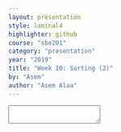 ```yaml
---
layout: presentation
style: laminal4
highlighter: github
course: "sbe201"
category: "presentation"
year: "2019"
title: "Week 10: Sorting (2)"
by: "Asem"
author: "Asem Alaa"
---
```



<textarea id="source">


---
## Sorting overview

1. .green[Bubble sorting]: $O(n^2)$
2. .green[Selection sorting]: $O(n^2)$
3. .green[Heap sort]: $O(nlog(n))$
--
1. Insertion sort
--
1. Merge sort
--
1. Quick sort



---
## Insertion sorting
.footnote[Objects Abstraction Data Structures and Design Using C++, Elliot B. Koffman and Paul A.T. Wolfgang]

* Inspired by Cards players.

--
<img src="cards.png" width="90%">

--
.center[<img src="insertion.png" width="50%">]


---
### Insertion sorting: in-class demo


--
```c++
void insertionSort(std::vector<int> &data)
{

}
```

--
#### Pull-request to add the implementation

---
## Divide and Conquer Strategy: The Merge Sorting

1. Break the big problem into smaller ones.
2. Solve the smaller problems.
3. Combine the solutions to get the solution of the big problem.

---
| Merge Sort animated |
|--------------------|
| ![merge](/gallery/Merge-sort-example-300px.gif) |
| [Creative Commons](https://en.wikipedia.org/wiki/File:Merge-sort-example-300px.gif) |

---
### Complexity Analysis

| Merge Sort Analysis via diagram |
|-----------------|
| ![mergoh](/gallery/mergecomplexity.png) |
| [CC-BY-NC-SA](https://www.khanacademy.org/computing/computer-science/algorithms/merge-sort/a/analysis-of-merge-sort) |

---
For advanced details, see [Analysis of merge sort \| Khan Academy](https://www.khanacademy.org/computing/computer-science/algorithms/merge-sort/a/analysis-of-merge-sort).


---
### Implementation

--
#### Divide and Conquer

```c++
void mergeSort( std::vector< double > &a , int low, int high)
{
	if (low < high)
	{
		int mid=(low+high)/2;
		// Split the data into two half.
		mergeSort(a, low, mid);
		mergeSort(a, mid+1, high);
 
		// Merge them to get sorted output.
		merge(a, low, mid, high);
	}
}
```

---
#### Combine the small solutions
##### Make external copies

```c++
void merge( std::vector< double > &a , int low, int mid , int high )
{
    int n1 = mid - low + 1;
    int n2 =  high - mid;
 
    std::queue<double> left, right;
    
    for (int i = 0; i < n1; i++)
        left.push( a[low + i] );
    for (int i = 0; i < n2; i++)
        right.push( a[mid + 1 + i]);
}
```

---
#### Combine the small solutions
##### combine the solutions

```c++ 
int offset = low;
while( !left.empty() && !right.empty())
{
    if( left.front() < right.front())
    {
        a[ offset ] = left.front();
        left.pop();
    }
    else
    {
        a[ offset ] = right.front();
        right.pop();
    }
    ++offset;
}
```

---
#### Combine the small solutions
##### combine the solutions

```c++
while( !left.empty())
{
    a[ offset++ ] = left.front();
    left.pop();
}
while( !right.empty())
{
    a[ offset++ ] = right.front();
    right.pop();
}
```

---
### John Von Neumann

| John Von Neumann (1903-1957) |
|--------------------|
| <img src="/gallery/JohnvonNeumann-LosAlamos.gif" width="40%"> |

--
* Game Theory
--
* Quantum Mechanics
--
* Ergodic Theory
--
* Computer Science
--
* [{Manhattan Project}](https://en.wikipedia.org/wiki/Manhattan_Project).


---
## Divide and Conquer Strategy: The Quick Sorting


| Quick Sort animated |
|--------------------|
| ![quick](/gallery/quick_sort_partition_animation.gif) |
| [source](https://www.tutorialspoint.com/data_structures_algorithms/quick_sort_algorithm.htm) |


---
Pivot selection:

1. first element
1. last element
1. median
1. random


---
### QuickSort: Implementation
#### Divide and Conquer

```c++
void quickSort( std::vector< double > &a, int low, int high)
{
    if (low < high)
    {
        int pIdx = partition(a, low, high);
        quickSort(a, low, pIdx - 1);  // Before pIdx
        quickSort(a, pIdx + 1, high); // After pIdx
    }
}
```

---

### QuickSort: Implementation
#### Solve smaller problems
```c++
int partition( std::vector< double > &a, int low, int high )
{
    int pivot = a[low];  
 
    int i = low , j = high;

    while( i <= j )
    {
        while( a[ i ] < pivot ) ++i;
        while( a[ j ] > pivot ) --j;
        if( i <= j )
            std::swap( a[i++] , a[j--]);
    }
    return low;
}
```


---
The source code:

```bash
git clone git@github.com:sbme-tutorials/sbe201-merge-quick.git
```


---
class: center
## Stable sorting vs. non-stable sorting

<figure >
<img src="stable.png" width="70%">
<figcaption>Image showing the effect of stable sorting</figcaption>
</figure>

<figure >
<img src="nonstable.png" width="70%">
<figcaption>Image showing the effect of unstable sorting</figcaption>
</figure>

[{Stability in Sorting Algorithms — A Treatment of Equality}](https://medium.freecodecamp.org/stability-in-sorting-algorithms-a-treatment-of-equality-fa3140a5a539)


---
## Stable sorting vs. non-stable sorting

--
### Stable Sorting Algorithms:-

- Insertion Sort
- Merge Sort
- Bubble Sort

--
### Unstable Sorting Algorithms:-

- Heap Sort
- Selection sort
- Quick Sort


---
## Sorting applications

--
1. Make data searchable (e.g binary search, suffix arrays).
--
1. Lossless compression algorithms (e.g suffix arrays).
--
1. Lossy compression algorithms (e.g sort eigen values in PCA)
--
1. Machine learning (e.g nearest neighbors)
--
1. Networks analysis (e.g minimum spanning trees)


---
## The Sound of Sorting

### "Audibilization" and Visualization of Sorting Algorithms


[{The Sound of Sorting}](http://panthema.net/2013/sound-of-sorting/)

---
<iframe width="560" height="315" src="https://www.youtube.com/embed/kPRA0W1kECg" frameborder="0" allow="autoplay; encrypted-media" allowfullscreen></iframe>


---
## Nonesense sorting algorithms

--
### Sleep sorting

<img src="sleep-sort.png" width="70%">


---
## Nonesense sorting algorithms

--
### StalinSort

<img src="stalin-sort.jpg" width="70%">

---
## Nonesense sorting algorithms

--
### Thanossort

<img src="thanos.png" width="90%">


---
## Nonesense sorting algorithms

--
### existentialCrisisSort

<img src="existential.png" width="90%">

</textarea>
    
